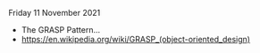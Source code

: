 

Friday 11 November 2021

* The GRASP Pattern...
* https://en.wikipedia.org/wiki/GRASP_(object-oriented_design)